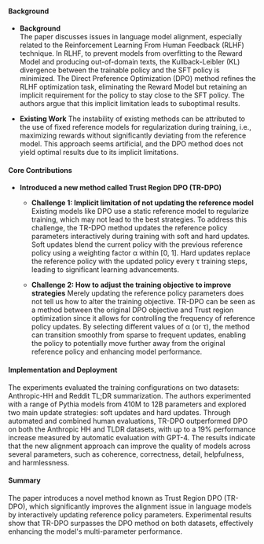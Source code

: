 #### Background
- **Background**       
The paper discusses issues in language model alignment, especially related to the Reinforcement Learning From Human Feedback (RLHF) technique. In RLHF, to prevent models from overfitting to the Reward Model and producing out-of-domain texts, the Kullback-Leibler (KL) divergence between the trainable policy and the SFT policy is minimized. The Direct Preference Optimization (DPO) method refines the RLHF optimization task, eliminating the Reward Model but retaining an implicit requirement for the policy to stay close to the SFT policy. The authors argue that this implicit limitation leads to suboptimal results.

- **Existing Work**
The instability of existing methods can be attributed to the use of fixed reference models for regularization during training, i.e., maximizing rewards without significantly deviating from the reference model. This approach seems artificial, and the DPO method does not yield optimal results due to its implicit limitations.

#### Core Contributions
- **Introduced a new method called Trust Region DPO (TR-DPO)**
    - **Challenge 1: Implicit limitation of not updating the reference model**
        Existing models like DPO use a static reference model to regularize training, which may not lead to the best strategies. To address this challenge, the TR-DPO method updates the reference policy parameters interactively during training with soft and hard updates. Soft updates blend the current policy with the previous reference policy using a weighting factor α within [0, 1]. Hard updates replace the reference policy with the updated policy every τ training steps, leading to significant learning advancements.

    - **Challenge 2: How to adjust the training objective to improve strategies**
        Merely updating the reference policy parameters does not tell us how to alter the training objective. TR-DPO can be seen as a method between the original DPO objective and Trust region optimization since it allows for controlling the frequency of reference policy updates. By selecting different values of α (or τ), the method can transition smoothly from sparse to frequent updates, enabling the policy to potentially move further away from the original reference policy and enhancing model performance.

#### Implementation and Deployment
The experiments evaluated the training configurations on two datasets: Anthropic-HH and Reddit TL;DR summarization. The authors experimented with a range of Pythia models from 410M to 12B parameters and explored two main update strategies: soft updates and hard updates. Through automated and combined human evaluations, TR-DPO outperformed DPO on both the Anthropic HH and TLDR datasets, with up to a 19% performance increase measured by automatic evaluation with GPT-4. The results indicate that the new alignment approach can improve the quality of models across several parameters, such as coherence, correctness, detail, helpfulness, and harmlessness.

#### Summary
The paper introduces a novel method known as Trust Region DPO (TR-DPO), which significantly improves the alignment issue in language models by interactively updating reference policy parameters. Experimental results show that TR-DPO surpasses the DPO method on both datasets, effectively enhancing the model's multi-parameter performance.